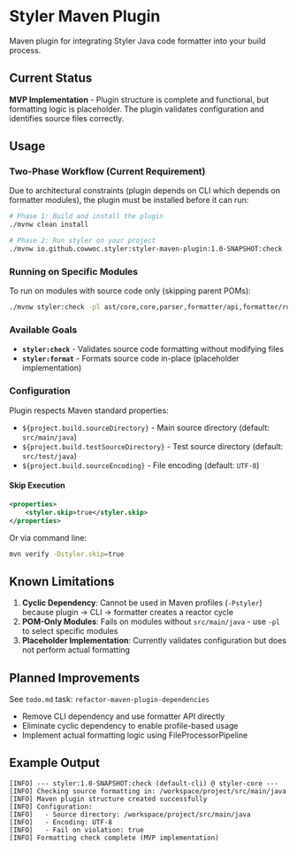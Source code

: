 # Styler Maven Plugin

Maven plugin for integrating Styler Java code formatter into your build process.

## Current Status

**MVP Implementation** - Plugin structure is complete and functional, but formatting logic is placeholder. The plugin validates configuration and identifies source files correctly.

## Usage

### Two-Phase Workflow (Current Requirement)

Due to architectural constraints (plugin depends on CLI which depends on formatter modules), the plugin must be installed before it can run:

```bash
# Phase 1: Build and install the plugin
./mvnw clean install

# Phase 2: Run styler on your project
./mvnw io.github.cowwoc.styler:styler-maven-plugin:1.0-SNAPSHOT:check
```

### Running on Specific Modules

To run on modules with source code only (skipping parent POMs):

```bash
./mvnw styler:check -pl ast/core,core,parser,formatter/api,formatter/rules,cli,plugin
```

### Available Goals

- **`styler:check`** - Validates source code formatting without modifying files
- **`styler:format`** - Formats source code in-place (placeholder implementation)

### Configuration

Plugin respects Maven standard properties:

- `${project.build.sourceDirectory}` - Main source directory (default: `src/main/java`)
- `${project.build.testSourceDirectory}` - Test source directory (default: `src/test/java`)
- `${project.build.sourceEncoding}` - File encoding (default: `UTF-8`)

#### Skip Execution

```xml
<properties>
    <styler.skip>true</styler.skip>
</properties>
```

Or via command line:
```bash
mvn verify -Dstyler.skip=true
```

## Known Limitations

1. **Cyclic Dependency**: Cannot be used in Maven profiles (`-Pstyler`) because plugin → CLI → formatter creates a reactor cycle
2. **POM-Only Modules**: Fails on modules without `src/main/java` - use `-pl` to select specific modules
3. **Placeholder Implementation**: Currently validates configuration but does not perform actual formatting

## Planned Improvements

See `todo.md` task: `refactor-maven-plugin-dependencies`

- Remove CLI dependency and use formatter API directly
- Eliminate cyclic dependency to enable profile-based usage
- Implement actual formatting logic using FileProcessorPipeline

## Example Output

```
[INFO] --- styler:1.0-SNAPSHOT:check (default-cli) @ styler-core ---
[INFO] Checking source formatting in: /workspace/project/src/main/java
[INFO] Maven plugin structure created successfully
[INFO] Configuration:
[INFO]   - Source directory: /workspace/project/src/main/java
[INFO]   - Encoding: UTF-8
[INFO]   - Fail on violation: true
[INFO] Formatting check complete (MVP implementation)
```
